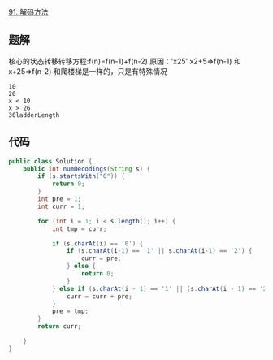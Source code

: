 [91. 解码方法](https://leetcode-cn.com/problems/decode-ways/submissions/)

## 题解

核心的状态转移转移方程:f(n)=f(n-1)+f(n-2) 
原因：'x25' x2+5=>f(n-1) 和 x+25=>f(n-2)
和爬楼梯是一样的，只是有特殊情况

```
10
20
x < 10
x > 26
30ladderLength
```

## 代码
```java
public class Solution {
    public int numDecodings(String s) {
        if (s.startsWith("0")) {
            return 0;
        }
        int pre = 1;
        int curr = 1;

        for (int i = 1; i < s.length(); i++) {
            int tmp = curr;

            if (s.charAt(i) == '0') {
                if (s.charAt(i-1) == '1' || s.charAt(i-1) == '2') {
                    curr = pre;
                } else {
                    return 0;
                }
            } else if (s.charAt(i - 1) == '1' || (s.charAt(i - 1) == '2' && s.charAt(i) > '0' && s.charAt(i) < '7')) {
                curr = curr + pre;
            }
            pre = tmp;
        }
        return curr;

    }
}
```
